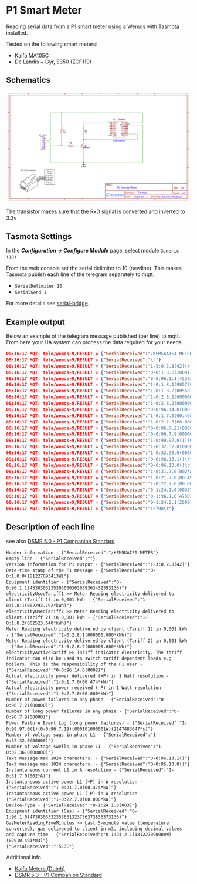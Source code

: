 # P1 Smart Meter
 Reading serial data from a P1 smart meter using a Wemos with Tasmota installed.

 Tested on the following smart meters:
  - Kaifa MA105C
  - De Landis + Gyr, E350 (ZCF110)

## Schematics
![](_media/p1-smartmeter/p1-smartmeter.png) 

The transistor makes sure that the RxD signal is converted and inverted to 3.3v 

## Tasmota Settings
In the **_Configuration -> Configure Module_** page, select module `Generic (18)`

From the web console set the serial delimiter to 10 (newline). This makes Tasmota publish each line of the telegram separately to mqtt. 

- `SerialDelimiter 10`
- `SerialSend 1`

For more details see [serial-bridge](Commands.md#serial-bridge).

## Example output
Below an example of the telegram message published (per line) to mqtt. From here your HA system can process the data required for your needs.

```json
09:16:17 MQT: tele/wemos-9/RESULT = {"SerialReceived":"/KFM5KAIFA-METER\r"}
09:16:17 MQT: tele/wemos-9/RESULT = {"SerialReceived":"\r"}
09:16:17 MQT: tele/wemos-9/RESULT = {"SerialReceived":"1-3:0.2.8(42)\r"}
09:16:17 MQT: tele/wemos-9/RESULT = {"SerialReceived":"0-0:1.0.0(200913101618S)\r"}
09:16:17 MQT: tele/wemos-9/RESULT = {"SerialReceived":"0-0:96.1.1(4530303235303030303639363432393136)\r"}
09:16:17 MQT: tele/wemos-9/RESULT = {"SerialReceived":"1-0:1.8.1(005779.835*kWh)\r"}
09:16:17 MQT: tele/wemos-9/RESULT = {"SerialReceived":"1-0:1.8.2(005583.617*kWh)\r"}
09:16:17 MQT: tele/wemos-9/RESULT = {"SerialReceived":"1-0:2.8.1(000000.000*kWh)\r"}
09:16:17 MQT: tele/wemos-9/RESULT = {"SerialReceived":"1-0:2.8.2(000000.000*kWh)\r"}
09:16:17 MQT: tele/wemos-9/RESULT = {"SerialReceived":"0-0:96.14.0(0001)\r"}
09:16:17 MQT: tele/wemos-9/RESULT = {"SerialReceived":"1-0:1.7.0(00.498*kW)\r"}
09:16:17 MQT: tele/wemos-9/RESULT = {"SerialReceived":"1-0:2.7.0(00.000*kW)\r"}
09:16:17 MQT: tele/wemos-9/RESULT = {"SerialReceived":"0-0:96.7.21(00000)\r"}
09:16:17 MQT: tele/wemos-9/RESULT = {"SerialReceived":"0-0:96.7.9(00000)\r"}
09:16:17 MQT: tele/wemos-9/RESULT = {"SerialReceived":"1-0:99.97.0(1)(0-0:96.7.19)(000101000001W)(2147483647*s)\r"}
09:16:17 MQT: tele/wemos-9/RESULT = {"SerialReceived":"1-0:32.32.0(00000)\r"}
09:16:17 MQT: tele/wemos-9/RESULT = {"SerialReceived":"1-0:32.36.0(00000)\r"}
09:16:17 MQT: tele/wemos-9/RESULT = {"SerialReceived":"0-0:96.13.1()\r"}
09:16:17 MQT: tele/wemos-9/RESULT = {"SerialReceived":"0-0:96.13.0()\r"}
09:16:17 MQT: tele/wemos-9/RESULT = {"SerialReceived":"1-0:31.7.0(002*A)\r"}
09:16:17 MQT: tele/wemos-9/RESULT = {"SerialReceived":"1-0:21.7.0(00.496*kW)\r"}
09:16:17 MQT: tele/wemos-9/RESULT = {"SerialReceived":"1-0:22.7.0(00.000*kW)\r"}
09:16:17 MQT: tele/wemos-9/RESULT = {"SerialReceived":"0-1:24.1.0(003)\r"}
09:16:17 MQT: tele/wemos-9/RESULT = {"SerialReceived":"0-1:96.1.0(4730303332353631323736373836373136)\r"}
09:16:17 MQT: tele/wemos-9/RESULT = {"SerialReceived":"0-1:24.2.1(200913100000S)(04139.079*m3)\r"}
09:16:17 MQT: tele/wemos-9/RESULT = {"SerialReceived":"!F798\r"}
```

## Description of each line 
see also [DSMR 5.0 - P1 Companion Standard](https://www.netbeheernederland.nl/_upload/Files/Slimme_meter_15_a727fce1f1.pdf)

``` 
Header information - {"SerialReceived":"/KFM5KAIFA-METER"}
Empty line - {"SerialReceived":""}
Version information for P1 output - {"SerialReceived":"1-3:0.2.8(42)"}
Date-time stamp of the P1 message - {"SerialReceived":"0-0:1.0.0(181227093413W)"}
Equipment identifier - {"SerialReceived":"0-0:96.1.1(4530303235303030303639363432393136)"}
electricityUsedTariff1 >> Meter Reading electricity delivered to client (Tariff 1) in 0,001 kWh - {"SerialReceived":"1-0:1.8.1(002293.192*kWh)"}
electricityUsedTariff2 >> Meter Reading electricity delivered to client (Tariff 2) in 0,001 kWh - {"SerialReceived":"1-0:1.8.2(002523.640*kWh)"}
Meter Reading electricity delivered by client (Tariff 1) in 0,001 kWh - {"SerialReceived":"1-0:2.8.1(000000.000*kWh)"}
Meter Reading electricity delivered by client (Tariff 2) in 0,001 kWh - {"SerialReceived":"1-0:2.8.2(000000.000*kWh)"}
electricityActiveTariff >> Tariff indicator electricity. The tariff indicator can also be used to switch tariff dependent loads e.g boilers. This is the responsibility of the P1 user - {"SerialReceived":"0-0:96.14.0(0002)"}
Actual electricity power delivered (+P) in 1 Watt resolution - {"SerialReceived":"1-0:1.7.0(00.474*kW)"}
Actual electricity power received (-P) in 1 Watt resolution - {"SerialReceived":"1-0:2.7.0(00.000*kW)"}
Number of power failures in any phase - {"SerialReceived":"0-0:96.7.21(00000)"}
Number of long power failures in any phase - {"SerialReceived":"0-0:96.7.9(00000)"}
Power Failure Event Log (long power failures) - {"SerialReceived":"1-0:99.97.0(1)(0-0:96.7.19)(000101000001W)(2147483647*s)"}
Number of voltage sags in phase L1 - {"SerialReceived":"1-0:32.32.0(00000)"}
Number of voltage swells in phase L1 - {"SerialReceived":"1-0:32.36.0(00000)"}
Text message max 1024 characters. - {"SerialReceived":"0-0:96.13.1()"}
Text message max 1024 characters. - {"SerialReceived":"0-0:96.13.0()"}
Instantaneous current L1 in A resolution - {"SerialReceived":"1-0:31.7.0(002*A)"}
Instantaneous active power L1 (+P) in W resolution - {"SerialReceived":"1-0:21.7.0(00.474*kW)"}
Instantaneous active power L1 (-P) in W resolution - {"SerialReceived":"1-0:22.7.0(00.000*kW)"}
Device-Type - {"SerialReceived":"0-1:24.1.0(003)"}
Equipment identifier (Gas) - {"SerialReceived":"0-1:96.1.0(4730303332353631323736373836373136)"}
GasMeterReadingFiveMinutes >> Last 5-minute value (temperature converted), gas delivered to client in m3, including decimal values and capture time - {"SerialReceived":"0-1:24.2.1(181227090000W)(02910.491*m3)"}
{"SerialReceived":"!5E3E"}
```

Additional info
* [Kaifa Meters (Dutch)](https://www.liander.nl/sites/default/files/Meters-Handleidingen-elektriciteit-Kaifa-uitgebreid.pdf)
* [DSMR 5.0 - P1 Companion Standard](https://www.netbeheernederland.nl/_upload/Files/Slimme_meter_15_a727fce1f1.pdf)
